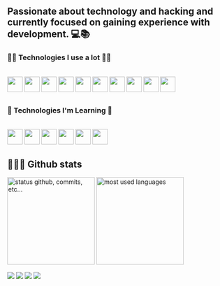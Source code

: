 ## Passionate about technology and hacking and currently focused on gaining experience with development. 💻📚
 
### 🐱‍💻 Technologies I use a lot 🐱‍💻
<div style="display: inline_block"><br>
 <a href="#"><img height= "35" src= "https://img.shields.io/badge/Linux-FCC624?style=for-the-badge&logo=linux&logoColor=black"></a>
<a href="https://developer.mozilla.org/docs/Web/HTML"><img height= "35" src= "https://img.shields.io/badge/HTML5-E34F26?style=for-the-badge&logo=html5&logoColor=white"></a>
<a href="https://developer.mozilla.org/docs/Web/CSS"><img height= "35" src= "https://img.shields.io/badge/CSS3-1572B6?style=for-the-badge&logo=css3&logoColor=white"></a>
<a href="https://www.javascript.com/"><img height= "35" src= "https://img.shields.io/badge/JavaScript-F7DF1E?style=for-the-badge&logo=javascript&logoColor=black"></a>
<a href="https://code.visualstudio.com/"><img height= "35" src= "https://img.shields.io/badge/VS_Code-0078D4?style=for-the-badge&logo=visual%20studio%20code&logoColor=white"></a>
<a href="https://www.json.org/json-en.html"><img height= "35" src= "https://img.shields.io/badge/json-5E5C5C?style=for-the-badge&logo=json&logoColor=white"></a>
<a href="https://www.npmjs.com/"><img height= "35" src= "https://img.shields.io/badge/npm-CB3837?style=for-the-badge&logo=npm&logoColor=white"></a>
<a href="https://git-scm.com/"><img height= "35" src= "https://img.shields.io/badge/Git-F05032?style=for-the-badge&logo=git&logoColor=white"></a>
 <a href="#"><img height= "35" src="https://img.shields.io/badge/Vercel-000000?style=for-the-badge&logo=vercel&logoColor=white"></a>
 <a href="#"><img height= "35" src="https://img.shields.io/badge/Netlify-00C7B7?style=for-the-badge&logo=netlify&logoColor=white"></a>
</div>

##

### 📖 Technologies I'm Learning 📖
<div style="display: inline_block"><br>
<a href="#"><img height= "35" src="https://img.shields.io/badge/Solidity-e6e6e6?style=for-the-badge&logo=solidity&logoColor=black"></a>
<a href="https://reactjs.org/"><img height= "35" src= "https://img.shields.io/badge/React-FFFFFF?style=for-the-badge&logo=react&logoColor=61DAFB"></a>
<a href="https://nextjs.org/"><img height= "35" src= "https://img.shields.io/badge/next.js-000000?style=for-the-badge&logo=nextdotjs&logoColor=white"></a>
<a href="https://www.markdownguide.org/"><img height= "35" src= "https://img.shields.io/badge/Markdown-000000?style=for-the-badge&logo=markdown&logoColor=white"></a>
<a href="#"><img height= "35" src="https://img.shields.io/badge/Bootstrap-563D7C?style=for-the-badge&logo=bootstrap&logoColor=white"></a>
<a href="#"><img height= "35" src="https://img.shields.io/badge/Vite-B73BFE?style=for-the-badge&logo=vite&logoColor=FFD62E"></a>
</div>
 
 ##
 
## 🐱‍💻✨ Github stats

<p>
    <img alt="status github, commits, etc..." height="200px" src="https://github-readme-stats.vercel.app/api?username=Dione-b&count_private=true&show_icons=true&custom_title=Github&theme=algolia&bg_color=0,000000,130F40&layout=compact&border_radius=8"/>
    <img alt="most used languages" height="200px" src="https://github-readme-stats.vercel.app/api/top-langs/?username=Dione-b&count_private=true&theme=algolia&bg_color=0,130F40,000000&custom_title=Languages&layout=compact&border_radius=8&langs_count=20"/>
 
<div> 
  <a href="https://www.instagram.com/diiibastos/" target="_blank"><img src="https://img.shields.io/badge/-Instagram-%23E4405F?style=for-the-badge&logo=instagram&logoColor=white" target="_blank"></a>
  <a href = "mailto:dionenassau321@gmail.com"><img src="https://img.shields.io/badge/-Gmail-%23333?style=for-the-badge&logo=gmail&logoColor=white" target="_blank"></a>
  <a href="https://www.linkedin.com/in/dione-bastos-71a28514b/" target="_blank"><img src="https://img.shields.io/badge/-LinkedIn-%230077B5?style=for-the-badge&logo=linkedin&logoColor=white" target="_blank"></a> 
 <a href="https://twitter.com/Diiibastos" target="_blank"><img src="https://img.shields.io/badge/Twitter-1DA1F2?style=for-the-badge&logo=twitter&logoColor=white" target="_blank"></a> 
</div>
